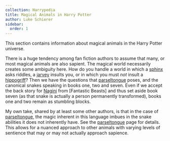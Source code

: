 ```yaml
---
collection: Harrypedia
title: Magical Animals in Harry Potter
author: Luke Schierer
sidebar:
  order: 1
---
```


This section contains information about magical animals in the Harry Potter universe.

There is a huge tendency among fan fiction authors to assume that many, or most magical animals are also sapient. The magical world necessarily creates some ambiguity here. How do you handle a world in which a [sphinx] asks riddles, a [jarvey] insults you, or in which you must _not_ insult a [hippogriff]? Then we have the questions that [parseltongue] poses, and the canonical snakes speaking in books one, two and seven. Even if we accept the back story for [Nagini] from [Fantastic Beasts] and thus set aside book seven (as that snake is actually a person permanently transformed), books one and two remain as stumbling blocks.

My own take, shared by at least some other authors, is that in the case of [parseltongue], the magic inherent in this language imbues in the snake abilities it does not inherently have. See the [parseltongue] page for details. This allows for a nuanced approach to other animals with varying levels of sentience that may or may not actually approach sapience.

[parseltongue]: /Harrypedia/magic/parseltongue/
[Fantatic Beasts]: /Harrypedia/fantaticbeasts/
[Nagini]: /Harrypedia/people/Unknown/Nagini/
[sphinx]: /Harrypedia/animals/sphinx/
[jarvey]: /Harrypedia/animals/jarvey/
[hippogriff]: /Harrypedia/animals/hippogriff/
